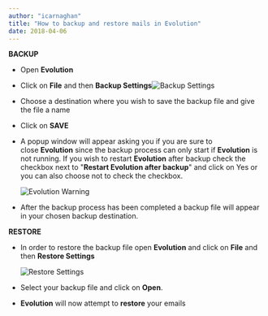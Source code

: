 ```yaml
---
author: "icarnaghan"
title: "How to backup and restore mails in Evolution"
date: 2018-04-06
---
```


**BACKUP**

- Open **Evolution**
- Click on **File** and then **Backup Settings**![Backup Settings](images/ev1.png "Backup Settings")
- Choose a destination where you wish to save the backup file and give the file a name
- Click on **SAVE**
- A popup window will appear asking you if you are sure to close **Evolution** since the backup process can only start if **Evolution** is not running. If you wish to restart **Evolution** after backup check the checkbox next to "**Restart Evolution after backup**" and click on Yes or you can also choose not to check the checkbox.
    
    ![Evolution Warning](images/ev2.png "Evolution Warning")
- After the backup process has been completed a backup file will appear in your chosen backup destination.

**RESTORE**

- In order to restore the backup file open **Evolution** and click on **File** and then **Restore Settings**
    
    ![Restore Settings](images/ev3.png "Restore Settings")
- Select your backup file and click on **Open**.
- **Evolution** will now attempt to **restore** your emails
